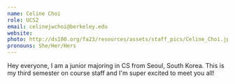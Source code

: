 ```yaml
---
name: Celine Choi
role: UCS2
email: celinejwchoi@berkeley.edu
website: 
photo: http://ds100.org/fa23/resources/assets/staff_pics/Celine_Choi.jpg
pronouns: She/Her/Hers
---
```

Hey everyone, I am a junior majoring in CS from Seoul, South Korea. This is my third semester on course staff and I'm super excited to meet you all! 
